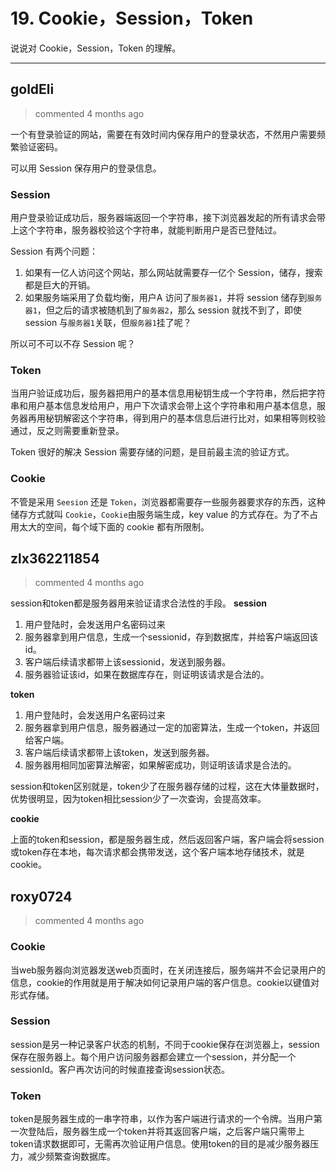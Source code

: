 
 # 19. Cookie，Session，Token 
 说说对 Cookie，Session，Token 的理解。 
 ***
## goldEli 
 > commented 4 months ago 

一个有登录验证的网站，需要在有效时间内保存用户的登录状态，不然用户需要频繁验证密码。

可以用 Session 保存用户的登录信息。

### Session 

用户登录验证成功后，服务器端返回一个字符串，接下浏览器发起的所有请求会带上这个字符串，服务器校验这个字符串，就能判断用户是否已登陆过。

Session 有两个问题：

1. 如果有一亿人访问这个网站，那么网站就需要存一亿个 Session，储存，搜索都是巨大的开销。
2. 如果服务端采用了负载均衡，用户A 访问了`服务器1`，并将 session 储存到`服务器1`，但之后的请求被随机到了`服务器2`，那么 session 就找不到了，即使 session 与`服务器1`关联，但`服务器1`挂了呢？

所以可不可以不存 Session 呢？

### Token

当用户验证成功后，服务器把用户的基本信息用秘钥生成一个字符串，然后把字符串和用户基本信息发给用户，用户下次请求会带上这个字符串和用户基本信息，服务器再用秘钥解密这个字符串，得到用户的基本信息后进行比对，如果相等则校验通过，反之则需要重新登录。

Token 很好的解决 Session 需要存储的问题，是目前最主流的验证方式。

### Cookie

不管是采用 `Seesion` 还是 `Token`，浏览器都需要存一些服务器要求存的东西，这种储存方式就叫 `Cookie`，`Cookie`由服务端生成，key value 的方式存在。为了不占用太大的空间，每个域下面的 cookie 都有所限制。
## zlx362211854 
 > commented 4 months ago 

session和token都是服务器用来验证请求合法性的手段。
**session**
1. 用户登陆时，会发送用户名密码过来
2. 服务器拿到用户信息，生成一个sessionid，存到数据库，并给客户端返回该id。
3. 客户端后续请求都带上该sessionid，发送到服务器。
4. 服务器验证该id，如果在数据库存在，则证明该请求是合法的。

**token**
1. 用户登陆时，会发送用户名密码过来
2. 服务器拿到用户信息，服务器通过一定的加密算法，生成一个token，并返回给客户端。
3. 客户端后续请求都带上该token，发送到服务器。
4. 服务器用相同加密算法解密，如果解密成功，则证明该请求是合法的。

session和token区别就是，token少了在服务器存储的过程，这在大体量数据时，优势很明显，因为token相比session少了一次查询，会提高效率。

**cookie**

上面的token和session，都是服务器生成，然后返回客户端，客户端会将session或token存在本地，每次请求都会携带发送，这个客户端本地存储技术，就是cookie。
## roxy0724 
 > commented 4 months ago 

### Cookie
当web服务器向浏览器发送web页面时，在关闭连接后，服务端并不会记录用户的信息，cookie的作用就是用于解决如何记录用户端的客户信息。cookie以键值对形式存储。
### Session
session是另一种记录客户状态的机制，不同于cookie保存在浏览器上，session保存在服务器上。每个用户访问服务器都会建立一个session，并分配一个sessionId。客户再次访问的时候直接查询session状态。
### Token
token是服务器生成的一串字符串，以作为客户端进行请求的一个令牌。当用户第一次登陆后，服务器生成一个token并将其返回客户端，之后客户端只需带上token请求数据即可，无需再次验证用户信息。使用token的目的是减少服务器压力，减少频繁查询数据库。